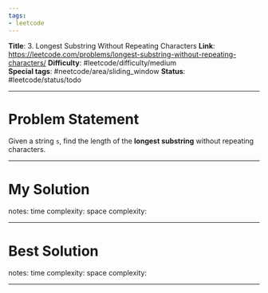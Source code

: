 ```yaml
---
tags:
- leetcode
---
```

**Title**: 3. Longest Substring Without Repeating Characters
**Link**: https://leetcode.com/problems/longest-substring-without-repeating-characters/
**Difficulty**: #leetcode/difficulty/medium  
**Special tags**: #neetcode/area/sliding_window 
**Status**: #leetcode/status/todo 

---
# Problem Statement

Given a string `s`, find the length of the **longest substring** without repeating characters.

---
# My Solution

notes: 
time complexity: 
space complexity: 

---
# Best Solution

notes: 
time complexity: 
space complexity: 

---

